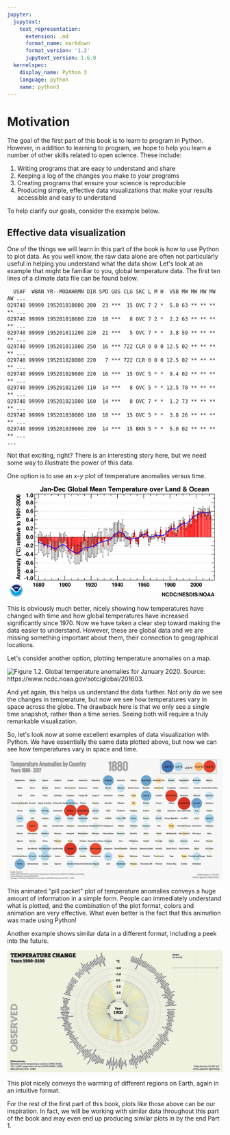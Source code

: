 ```yaml
---
jupyter:
  jupytext:
    text_representation:
      extension: .md
      format_name: markdown
      format_version: '1.2'
      jupytext_version: 1.6.0
  kernelspec:
    display_name: Python 3
    language: python
    name: python3
---
```


# Motivation

The goal of the first part of this book is to learn to program in Python. However, in addition to learning to program, we hope to help you learn a number of other skills related to open science. These include:

1. Writing programs that are easy to understand and share
2. Keeping a log of the changes you make to your programs
3. Creating programs that ensure your science is reproducible
4. Producing simple, effective data visualizations that make your results accessible and easy to understand

To help clarify our goals, consider the example below.


## Effective data visualization

One of the things we will learn in this part of the book is how to use Python to plot data. As you well know, the raw data alone are often not particularly useful in helping you understand what the data show. Let's look at an example that might be familiar to you, global temperature data. The first ten lines of a climate data file can be found below.

```
  USAF  WBAN YR--MODAHRMN DIR SPD GUS CLG SKC L M H  VSB MW MW MW MW AW ...
029740 99999 195201010000 200  23 ***  15 OVC 7 2 *  5.0 63 ** ** ** ** ...
029740 99999 195201010600 220  18 ***   8 OVC 7 2 *  2.2 63 ** ** ** ** ...
029740 99999 195201011200 220  21 ***   5 OVC 7 * *  3.8 59 ** ** ** ** ...
029740 99999 195201011800 250  16 *** 722 CLR 0 0 0 12.5 02 ** ** ** ** ...
029740 99999 195201020000 220   7 *** 722 CLR 0 0 0 12.5 02 ** ** ** ** ...
029740 99999 195201020600 220  16 ***  15 OVC 5 * *  9.4 02 ** ** ** ** ...
029740 99999 195201021200 110  14 ***   8 OVC 5 * * 12.5 70 ** ** ** ** ...
029740 99999 195201021800 160  14 ***   8 OVC 7 * *  1.2 73 ** ** ** ** ...
029740 99999 195201030000 180  18 ***  15 OVC 5 * *  3.8 26 ** ** ** ** ...
029740 99999 195201030600 200  14 ***  15 BKN 5 * *  5.0 02 ** ** ** ** ...
...
```

Not that exciting, right? There is an interesting story here, but we need some way to illustrate the power of this data.


One option is to use an *x*-*y* plot of temperature anomalies versus time.

![_**Figure 1.1**. Global mean temperature anomalies from 1880-2011. Source: <https://www.ncdc.noaa.gov/sotc/global/201113>._](../img/temperature-anomalies-over-time.png)

This is obviously much better, nicely showing how temperatures have changed with time and how global temperatures have increased significantly since 1970. Now we have taken a clear step toward making the data easier to understand. However, these are global data and we are missing something important about them, their connection to geographical locations.


Let's consider another option, plotting temperature anomalies on a map.

![_**Figure 1.2**. Global temperature anomalies for January 2020. Source: <https://www.ncdc.noaa.gov/sotc/global/201603>._](https://www.ncdc.noaa.gov/sotc/service/global/map-blended-mntp/202001.png)

And yet again, this helps us understand the data further. Not only do we see the changes in temperature, but now we see how temperatures vary in space across the globe. The drawback here is that we only see a single time snapshot, rather than a time series. Seeing both will require a truly remarkable visualization.

So, let's look now at some excellent examples of data visualization with Python. We have essentially the same data plotted above, but now we can see how temperatures vary in space and time.


[![_**Figure 1.3**. Global temperature anomalies by country from 1900-2017. Visualization by Antti Lipponen <https://twitter.com/anttilip>. The animation can be viewed by clicking on the image or online at <https://flic.kr/p/293M1oa>._](../img/lipponen-video-1.jpg)](https://flic.kr/p/293M1oa)

This animated "pill packet" plot of temperature anomalies conveys a huge amount of information in a simple form. People can immediately understand what is plotted, and the combination of the plot format, colors and animation are very effective. What even better is the fact that this animation was made using Python!

Another example shows similar data in a different format, including a peek into the future.


[![_**Figure 1.4**. Global temperature anomalies past and future, 1900-2100. Visualization by Antti Lipponen <https://twitter.com/anttilip>). The animation can be viewed by clicking on the image or online at <https://flic.kr/p/QYnKre>._](../img/lipponen-video-2.jpg)](https://flic.kr/p/QYnKre)

This plot nicely conveys the warming of different regions on Earth, again in an intuitive format.

For the rest of the first part of this book, plots like those above can be our inspiration. In fact, we will be working with similar data throughout this part of the book and may even end up producing similar plots in by the end Part 1.
